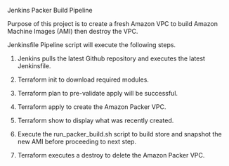 Jenkins Packer Build Pipeline

Purpose of this project is to create a fresh Amazon VPC to build Amazon Machine Images (AMI) then destroy the VPC. 

Jenkinsfile Pipeline script will execute the following steps.

1) Jenkins pulls the latest Github repository and executes the latest Jenkinsfile.

2) Terraform init to download required modules.

3) Terraform plan to pre-validate apply will be successful.

4) Terraform apply to create the Amazon Packer VPC.

5) Terraform show to display what was recently created.  

3) Execute the run_packer_build.sh script to build store and snapshot the new AMI before proceeding to next step.

4) Terraform executes a destroy to delete the Amazon Packer VPC.
